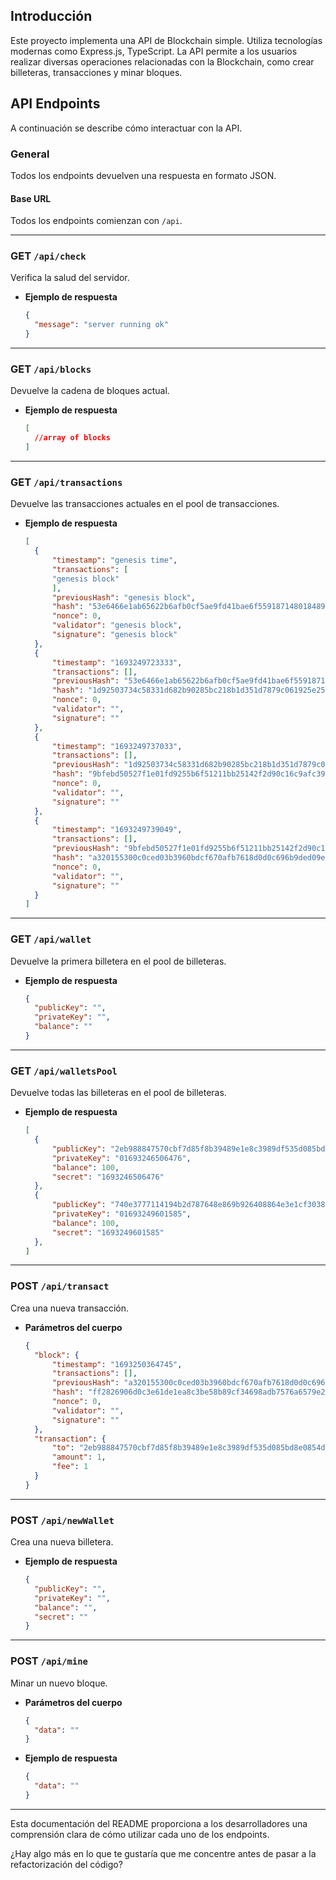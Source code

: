 ## Introducción
Este proyecto implementa una API de Blockchain simple. Utiliza tecnologías modernas como Express.js, TypeScript. La API permite a los usuarios realizar diversas operaciones relacionadas con la Blockchain, como crear billeteras, transacciones y minar bloques.

## API Endpoints

A continuación se describe cómo interactuar con la API.

### General

Todos los endpoints devuelven una respuesta en formato JSON.

#### Base URL

Todos los endpoints comienzan con `/api`.

---

### GET `/api/check`

Verifica la salud del servidor.

- **Ejemplo de respuesta**

  ```json
  {
    "message": "server running ok"
  }
  ```

---

### GET `/api/blocks`

Devuelve la cadena de bloques actual.

- **Ejemplo de respuesta**

  ```json
  [
    //array of blocks
  ]
  ```

---

### GET `/api/transactions`

Devuelve las transacciones actuales en el pool de transacciones.

- **Ejemplo de respuesta**

  ```json
  [
    {
        "timestamp": "genesis time",
        "transactions": [
        "genesis block"
        ],
        "previousHash": "genesis block",
        "hash": "53e6466e1ab65622b6afb0cf5ae9fd41bae6f5591871480184893b62a8f9fc5e",
        "nonce": 0,
        "validator": "genesis block",
        "signature": "genesis block"
    },
    {
        "timestamp": "1693249723333",
        "transactions": [],
        "previousHash": "53e6466e1ab65622b6afb0cf5ae9fd41bae6f5591871480184893b62a8f9fc5e",
        "hash": "1d92503734c58331d682b90285bc218b1d351d7879c061925e259e037711ae16",
        "nonce": 0,
        "validator": "",
        "signature": ""
    },
    {
        "timestamp": "1693249737033",
        "transactions": [],
        "previousHash": "1d92503734c58331d682b90285bc218b1d351d7879c061925e259e037711ae16",
        "hash": "9bfebd50527f1e01fd9255b6f51211bb25142f2d90c16c9afc397298f54c5a75",
        "nonce": 0,
        "validator": "",
        "signature": ""
    },
    {
        "timestamp": "1693249739049",
        "transactions": [],
        "previousHash": "9bfebd50527f1e01fd9255b6f51211bb25142f2d90c16c9afc397298f54c5a75",
        "hash": "a320155300c0ced03b3960bdcf670afb7618d0d0c696b9ded09e495384ca4151",
        "nonce": 0,
        "validator": "",
        "signature": ""
    }
  ]
  ```

---

### GET `/api/wallet`

Devuelve la primera billetera en el pool de billeteras.

- **Ejemplo de respuesta**

  ```json
  {
    "publicKey": "",
    "privateKey": "",
    "balance": ""
  }
  ```

---

### GET `/api/walletsPool`

Devuelve todas las billeteras en el pool de billeteras.

- **Ejemplo de respuesta**

  ```json
  [
    {
        "publicKey": "2eb988847570cbf7d85f8b39489e1e8c3989df535d085bd8e0854dc7e578d549",
        "privateKey": "01693246506476",
        "balance": 100,
        "secret": "1693246506476"
    },
    {
        "publicKey": "740e3777114194b2d787648e869b926408864e3e1cf30384a4eed3cb1f462546",
        "privateKey": "01693249601585",
        "balance": 100,
        "secret": "1693249601585"
    },
  ]
  ```

---

### POST `/api/transact`

Crea una nueva transacción.

- **Parámetros del cuerpo**

  ```json
  {
    "block": {
        "timestamp": "1693250364745",
        "transactions": [],
        "previousHash": "a320155300c0ced03b3960bdcf670afb7618d0d0c696b9ded09e495384ca4151",
        "hash": "ff2826906d0c3e61de1ea8c3be58b89cf34698adb7576a6579e27b1c2e5a69ce",
        "nonce": 0,
        "validator": "",
        "signature": ""
    },
    "transaction": {
        "to": "2eb988847570cbf7d85f8b39489e1e8c3989df535d085bd8e0854dc7e578d549",
        "amount": 1,
        "fee": 1
    }
  }
  ```

---

### POST `/api/newWallet`

Crea una nueva billetera.

- **Ejemplo de respuesta**

  ```json
  {
    "publicKey": "",
    "privateKey": "",
    "balance": "",
    "secret": ""
  }
  ```

---

### POST `/api/mine`

Minar un nuevo bloque.

- **Parámetros del cuerpo**

  ```json
  {
    "data": ""
  }
  ```

- **Ejemplo de respuesta**

  ```json
  {
    "data": ""
  }
  ```

---

Esta documentación del README proporciona a los desarrolladores una comprensión clara de cómo utilizar cada uno de los endpoints.

¿Hay algo más en lo que te gustaría que me concentre antes de pasar a la refactorización del código?